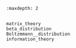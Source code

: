

<!--
 * @version:
 * @Author:  StevenJokess（蔡舒起） https://github.com/StevenJokess
 * @Date: 2023-03-14 01:48:28
 * @LastEditors:  StevenJokess（蔡舒起） https://github.com/StevenJokess
 * @LastEditTime: 2023-03-20 00:34:20
 * @Description:
 * @Help me: 如有帮助，请赞助，失业3年了。![支付宝收款码](https://github.com/StevenJokess/d2rl/blob/master/img/%E6%94%B6.jpg)
 * @TODO::
 * @Reference:
-->
```toc
:maxdepth: 2


matrix_theory
beta_distribution
Boltzmmann__distribution
information_theory

```
